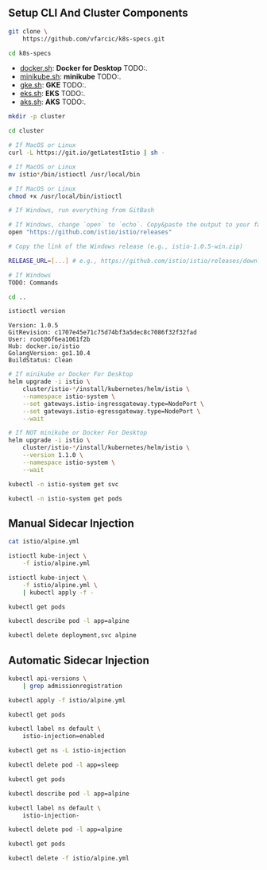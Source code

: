 ## Setup CLI And Cluster Components

```bash
git clone \
    https://github.com/vfarcic/k8s-specs.git

cd k8s-specs
```

* [docker.sh](TODO:):  **Docker for Desktop** TODO:.
* [minikube.sh](TODO:): **minikube** TODO:.
* [gke.sh](TODO:): **GKE** TODO:.
* [eks.sh](TODO:): **EKS** TODO:.
* [aks.sh](TODO:): **AKS** TODO:.

```bash
mkdir -p cluster

cd cluster

# If MacOS or Linux
curl -L https://git.io/getLatestIstio | sh -

# If MacOS or Linux
mv istio*/bin/istioctl /usr/local/bin

# If MacOS or Linux
chmod +x /usr/local/bin/istioctl

# If Windows, run everything from GitBash

# If Windows, change `open` to `echo`. Copy&paste the output to your favorite browser
open "https://github.com/istio/istio/releases"

# Copy the link of the Windows release (e.g., istio-1.0.5-win.zip)

RELEASE_URL=[...] # e.g., https://github.com/istio/istio/releases/download/1.0.5/istio-1.0.5-linux.tar.gz

# If Windows
TODO: Commands

cd ..

istioctl version
```

```
Version: 1.0.5
GitRevision: c1707e45e71c75d74bf3a5dec8c7086f32f32fad
User: root@6f6ea1061f2b
Hub: docker.io/istio
GolangVersion: go1.10.4
BuildStatus: Clean
```

```bash
# If minikube or Docker For Desktop
helm upgrade -i istio \
    cluster/istio-*/install/kubernetes/helm/istio \
    --namespace istio-system \
    --set gateways.istio-ingressgateway.type=NodePort \
    --set gateways.istio-egressgateway.type=NodePort \
    --wait

# If NOT minikube or Docker For Desktop
helm upgrade -i istio \
    cluster/istio-*/install/kubernetes/helm/istio \
    --version 1.1.0 \
    --namespace istio-system \
    --wait

kubectl -n istio-system get svc

kubectl -n istio-system get pods
```

## Manual Sidecar Injection

```bash
cat istio/alpine.yml

istioctl kube-inject \
    -f istio/alpine.yml

istioctl kube-inject \
    -f istio/alpine.yml \
    | kubectl apply -f -

kubectl get pods

kubectl describe pod -l app=alpine

kubectl delete deployment,svc alpine
```

## Automatic Sidecar Injection

```bash
kubectl api-versions \
    | grep admissionregistration

kubectl apply -f istio/alpine.yml

kubectl get pods

kubectl label ns default \
    istio-injection=enabled

kubectl get ns -L istio-injection

kubectl delete pod -l app=sleep

kubectl get pods

kubectl describe pod -l app=alpine

kubectl label ns default \
    istio-injection-

kubectl delete pod -l app=alpine

kubectl get pods

kubectl delete -f istio/alpine.yml
```